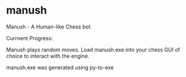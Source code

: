 # manush
Manush - A Human-like Chess bot

Currnent Progress:

Manush plays random moves. Load manush.exe into your chess GUI of choice to 
interact with the engine.

manush.exe was generated using py-to-exe
